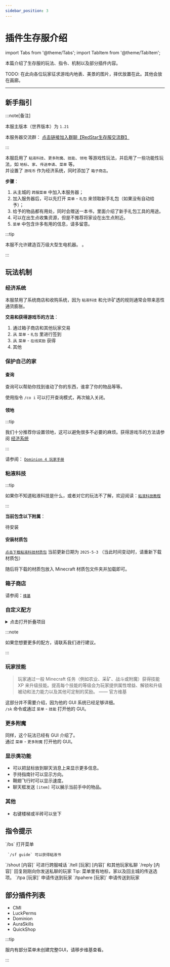 ```yaml
---
sidebar_position: 3
---
```


# 插件生存服介绍

import Tabs from '@theme/Tabs';
import TabItem from '@theme/TabItem';

本篇介绍了生存服的玩法、指令、机制以及部分插件内容。

TODO: 在此向各位玩家征求游戏内地表、美景的图片，择优放置在此。其他会放在画廊。

***

## 新手指引

:::note[备注]

本服主版本（世界版本）为 `1.21`

本服务器交流群： [点击链接加入群聊【RedStar生存服交流群】](https://qm.qq.com/q/I4uSACDTiw)

:::

本服启用了 `粘液科技`、`更多附魔`、`技能`、`领地` 等游戏性玩法，并启用了一些功能性玩法，如 `地标`、`家`、`传送申请`、`菜单` 等。  
并设置了 `游戏币` 作为经济系统，同时添加了 `箱子商店`。

**步骤**：

1. 从主城的 `跨服菜单` 中加入本服务器；
2. 加入服务器后，可以先打开 `菜单` - `礼包` 来领取新手礼包（如果没有自动给予）；
3. 给予的物品都有用处，同时会赠送一本书，里面介绍了新手礼包工具的用途。
4. 可以在出生点收集资源，但是不推荐将家设在出生点附近。
5. `菜单` 中包含许多有用的信息，请多留意。

:::tip

本服不允许建造百万级大型生电机器。 。

:::


## 玩法机制

### 经济系统

本服禁用了系统商店和收购系统，因为 `粘液科技` 和允许矿透的规则通常会带来恶性通货膨胀。

**交易和获得游戏币的方法**：

1. 通过箱子商店和其他玩家交易  
2. 从 `菜单` - `礼包` 里进行签到  
3. 从 `菜单` - `在线奖励` 获得
4. 其他

### 保护自己的家

#### 查询 

查询可以帮助你找到谁动了你的东西，谁拿了你的物品等等。

使用指令 `/co i` 可以打开查询模式，再次输入关闭。

#### 领地 

:::tip

我们十分推荐你设置领地，这可以避免很多不必要的麻烦。获得游戏币的方法请参阅 [经济系统](#经济系统)

:::

请参阅： [`Dominion 4 玩家手册`](https://dominion.lunadeer.cn/notes/doc/player/)

### 粘液科技

:::tip

如果你不知道粘液科技是什么，或者对它的玩法不了解，欢迎阅读：[`粘液科技教程`](https://slimefun-wiki.guizhanss.cn/Home)

:::

**当前包含以下附属**：

待安装

#### 安装材质包

[`点击下载粘液科技材质包`](https://cdn.modrinth.com/data/TznkVJky/versions/KcSQM2t9/Slimefun-ResourcePack.zip) 当前更新日期为 `2025-5-3` （当此时间变动时，请重新下载材质包）

随后将下载的材质包放入 Minecraft 材质包文件夹并加载即可。

### 箱子商店

请参阅：[`维基`](https://quickshop-community.github.io/QuickShop-Hikari-Documents/zh-CN/docs/category/features)

### 自定义配方

<details>
<summary>点击打开折叠项目</summary>

![en_gold_apple.png](_images/en_gold_apple.png)

![budding.png](_images/budding.png)

![totem.png](_images/totem.png)

</details>

:::note

如果您想要更多的配方，请联系我们进行建议。

:::

### 玩家技能

> 玩家通过一般 Minecraft 任务（例如农业、采矿、战斗或附魔）获得技能 XP 来升级技能。提高每个技能的等级会为玩家提供属性增益、解锁和升级被动和法力能力以及其他可定制的奖励。 —— 官方维基

这部分并不需要介绍，因为他的 GUI 系统已经足够详细。  
`/sk` 命令或通过 `菜单` - `技能` 打开他的 GUI。

### 更多附魔

同样，这个玩法已经有 GUI 介绍了。  
通过 `菜单` - `更多附魔` 打开他的 GUI。

### 显示类功能

* 可以把鼠标放到聊天消息上来显示更多信息。
* 手持指南针可以显示方向。
* 鞘翅飞行时可以显示速度。
* 聊天框发送 `[item]` 可以展示当前手中的物品。

### 其他

* 右键楼梯或半砖可以坐下


## 指令提示

<Tabs>
  <TabItem value="default" label="基础" default>
     `/bs` 打开菜单

     `/sf guide` 可以获得粘液书 
  </TabItem>
  <TabItem value="chat" label="聊天">
     `/shout [内容]` 可进行跨服喊话  
     `/tell [玩家] [内容]` 和其他玩家私聊  
     `/reply [内容]` 回复刚刚向你发送私聊的玩家
  </TabItem>
  <TabItem value="tp" label="传送">
    Tip: 菜单里有地标，家以及回主城的传送选项。  
    `/tpa [玩家]` 申请传送到玩家   
    `/tpahere [玩家]` 申请传送到玩家
  </TabItem>
</Tabs>



## 部分插件列表

* CMI
* LuckPerms
* Dominion
* AuraSkills
* QuickShop

:::tip

服内有部分菜单未创建完整GUI，请移步维基查看。

:::






